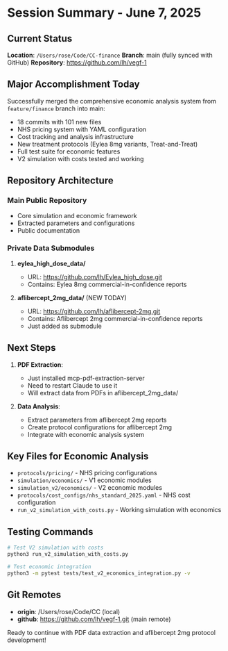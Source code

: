 # Session Summary - June 7, 2025

## Current Status

**Location**: `/Users/rose/Code/CC-finance`
**Branch**: main (fully synced with GitHub)
**Repository**: https://github.com/lh/vegf-1

## Major Accomplishment Today

Successfully merged the comprehensive economic analysis system from `feature/finance` branch into main:
- 18 commits with 101 new files
- NHS pricing system with YAML configuration
- Cost tracking and analysis infrastructure
- New treatment protocols (Eylea 8mg variants, Treat-and-Treat)
- Full test suite for economic features
- V2 simulation with costs tested and working

## Repository Architecture

### Main Public Repository
- Core simulation and economic framework
- Extracted parameters and configurations
- Public documentation

### Private Data Submodules
1. **eylea_high_dose_data/** 
   - URL: https://github.com/lh/Eylea_high_dose.git
   - Contains: Eylea 8mg commercial-in-confidence reports
   
2. **aflibercept_2mg_data/** (NEW TODAY)
   - URL: https://github.com/lh/aflibercept-2mg.git
   - Contains: Aflibercept 2mg commercial-in-confidence reports
   - Just added as submodule

## Next Steps

1. **PDF Extraction**: 
   - Just installed mcp-pdf-extraction-server
   - Need to restart Claude to use it
   - Will extract data from PDFs in aflibercept_2mg_data/

2. **Data Analysis**:
   - Extract parameters from aflibercept 2mg reports
   - Create protocol configurations for aflibercept 2mg
   - Integrate with economic analysis system

## Key Files for Economic Analysis

- `protocols/pricing/` - NHS pricing configurations
- `simulation/economics/` - V1 economic modules
- `simulation_v2/economics/` - V2 economic modules
- `protocols/cost_configs/nhs_standard_2025.yaml` - NHS cost configuration
- `run_v2_simulation_with_costs.py` - Working simulation with economics

## Testing Commands

```bash
# Test V2 simulation with costs
python3 run_v2_simulation_with_costs.py

# Test economic integration
python3 -m pytest tests/test_v2_economics_integration.py -v
```

## Git Remotes
- **origin**: /Users/rose/Code/CC (local)
- **github**: https://github.com/lh/vegf-1.git (main remote)

Ready to continue with PDF data extraction and aflibercept 2mg protocol development!
